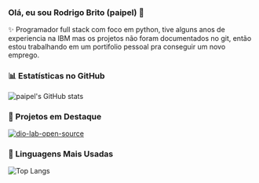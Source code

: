 ### Olá, eu sou Rodrigo Brito (paipel) 👋

✨ Programador full stack com foco em python, tive alguns anos de experiencia na IBM mas os projetos
não foram documentados no git, então estou trabalhando em um portifolio pessoal pra conseguir um novo emprego.

### 📊 Estatísticas no GitHub

![paipel's GitHub stats](https://github-readme-stats.vercel.app/api?username=paipel&show_icons=true&theme=dracula)

### 📌 Projetos em Destaque

[![dio-lab-open-source](https://github.com/digitalinnovationone/dio-lab-open-source)](https://github.com/paipel/dio-lab-open-source)

### 🚀 Linguagens Mais Usadas

![Top Langs](https://github-readme-stats.vercel.app/api/top-langs/?username=paipel&layout=compact)
